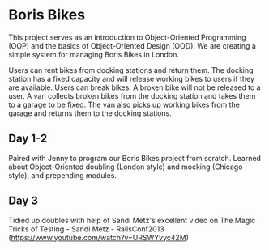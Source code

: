 Boris Bikes
===========
This project serves as an introduction to Object-Oriented Programming (OOP) and the basics of Object-Oriented Design (OOD). We are creating a simple system for managing Boris Bikes in London.

Users can rent bikes from docking stations and return them. The docking station has a fixed capacity and will release working bikes to users if they are available. Users can break bikes. A broken bike will not be released to a user. A van collects broken bikes from the docking station and takes them to a garage to be fixed. The van also picks up working bikes from the garage and returns them to the docking stations. 

Day 1-2
------
Paired with Jenny to program our Boris Bikes project from scratch. Learned about Object-Oriented doubling (London style) and mocking (Chicago style), and prepending modules.

Day 3
-------
Tidied up doubles with help of Sandi Metz's excellent video on The Magic Tricks of Testing - Sandi Metz - RailsConf2013 (https://www.youtube.com/watch?v=URSWYvyc42M)